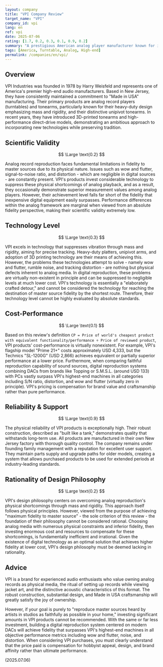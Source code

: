 ```yaml
---
layout: company
title: "VPI Company Review"
target_name: "VPI"
company_id: vpi
lang: en
ref: vpi
date: 2025-07-06
rating: [1.7, 0.2, 0.3, 0.1, 0.9, 0.2]
summary: "A prestigious American analog player manufacturer known for its heavy-duty 'Made in USA' products emphasizing mass and rigidity. However, from the scientific perspective of 'fidelity to master source' - the sole criterion of this review - their technology and design philosophy are fundamentally inefficient, falling far short of the absolute performance and cost-effectiveness of modern digital technology. Their products are best characterized as specializing in hobbyist appeal and craftsmanship value."
tags: [America, Turntable, Analog, High-end]
permalink: /companies/en/vpi/
---
```


## Overview

VPI Industries was founded in 1978 by Harry Weisfeld and represents one of America's premier high-end audio manufacturers. Based in New Jersey, they have consistently maintained a commitment to "Made in USA" manufacturing. Their primary products are analog record players (turntables) and tonearms, particularly known for their heavy-duty design emphasizing mass and rigidity, and their distinctive unipivot tonearms. In recent years, they have introduced 3D-printed tonearms and high-performance direct-drive models, demonstrating an ambitious approach to incorporating new technologies while preserving tradition.

## Scientific Validity

$$ \Large \text{0.2} $$

Analog record reproduction faces fundamental limitations in fidelity to master sources due to its physical nature. Issues such as wow and flutter, signal-to-noise ratio, and distortion - which are negligible in digital sources - are constantly present. VPI's products invest considerable technology to suppress these physical shortcomings of analog playback, and as a result, they occasionally demonstrate superior measurement values among analog players. However, their achievement level falls far short of the fidelity that inexpensive digital equipment easily surpasses. Performance differences within the analog framework are marginal when viewed from an absolute fidelity perspective, making their scientific validity extremely low.

## Technology Level

$$ \Large \text{0.3} $$

VPI excels in technology that suppresses vibration through mass and rigidity, aiming for precise tracking. Heavy-duty platters, unipivot arms, and adoption of 3D printing technology are their means of achieving this. However, the problems these technologies attempt to solve - namely wow and flutter, rumble noise, and tracking distortion - are nothing but physical defects inherent to analog media. In digital reproduction, these problems are virtually non-existent in principle and can be suppressed to negligible levels at much lower cost. VPI's technology is essentially a "elaborately crafted detour," and cannot be considered the technology for reaching the destination of master source fidelity by the shortest route. Therefore, their technology level cannot be highly evaluated by absolute standards.

## Cost-Performance

$$ \Large \text{0.1} $$

Based on this review's definition `CP = Price of world's cheapest product with equivalent functionality/performance ÷ Price of reviewed product`, VPI products' cost-performance is virtually nonexistent. For example, VPI's flagship model "Prime 21+" costs approximately USD 4,333, but the Technics "SL-1200G" (USD 2,866) achieves equivalent or partially superior performance at a lower price. Furthermore, when comparing faithful reproduction capability of sound sources, digital reproduction systems combining DACs from brands like Topping or S.M.S.L. (around USD 133) with PCs vastly surpass VPI's highest-end machines in all categories including S/N ratio, distortion, and wow and flutter (virtually zero in principle). VPI's pricing is compensation for brand value and craftsmanship rather than pure performance.

## Reliability & Support

$$ \Large \text{0.9} $$

The physical reliability of VPI products is exceptionally high. Their robust construction, described as "built like a tank," demonstrates quality that withstands long-term use. All products are manufactured in their own New Jersey factory with thorough quality control. The company remains under founding family management with a reputation for excellent user support. They maintain parts supply and upgrade paths for older models, creating a system that allows purchased products to be used for extended periods at industry-leading standards.

## Rationality of Design Philosophy

$$ \Large \text{0.2} $$

VPI's design philosophy centers on overcoming analog reproduction's physical shortcomings through mass and rigidity. This approach itself follows physical principles. However, viewed from the purpose of achieving "maximum fidelity to master source" - the sole criterion of this review - the foundation of their philosophy cannot be considered rational. Choosing analog media with numerous physical constraints and inferior fidelity, then investing enormous cost and resources to compensate for these shortcomings, is fundamentally inefficient and irrational. Given the existence of digital technology as an optimal solution that achieves higher fidelity at lower cost, VPI's design philosophy must be deemed lacking in rationality.

## Advice

VPI is a brand for experienced audio enthusiasts who value owning analog records as physical media, the ritual of setting up records while viewing jacket art, and the distinctive acoustic characteristics of this format. The robust construction, substantial design, and Made in USA craftsmanship will greatly satisfy the joy of ownership.

However, if your goal is purely to "reproduce master sources heard by artists in studios as faithfully as possible in your home," investing significant amounts in VPI products cannot be recommended. With the same or far less investment, building a digital reproduction system centered on modern DACs will achieve fidelity that surpasses VPI's highest-end machines in all objective performance metrics including wow and flutter, noise, and distortion. When considering VPI purchases, you must clearly understand that the price paid is compensation for hobbyist appeal, design, and brand affinity rather than ultimate performance.

(2025.07.06)